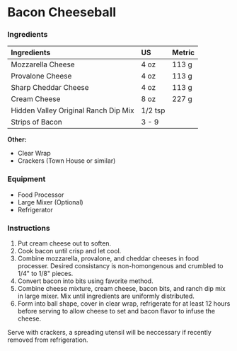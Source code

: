 # Bacon Cheeseball

### Ingredients

|Ingredients | US    |Metric |
|:-----------|:------|:------|
| Mozzarella Cheese | 4 oz | 113 g |
| Provalone Cheese | 4 oz | 113 g |
| Sharp Cheddar Cheese | 4 oz | 113 g |
| Cream Cheese | 8 oz | 227 g |
| Hidden Valley Original Ranch Dip Mix | 1/2 tsp | |
| Strips of Bacon | 3 - 9 | |

**Other:**
* Clear Wrap
* Crackers (Town House or similar)

### Equipment

* Food Processor
* Large Mixer (Optional)
* Refrigerator

### Instructions

1. Put cream cheese out to soften.
2. Cook bacon until crisp and let cool.
3. Combine mozzarella, provalone, and cheddar cheeses in food processer. Desired consistancy is non-homongenous and crumbled to 1/4" to 1/8" pieces.
4. Convert bacon into bits using favorite method.
5. Combine cheese mixture, cream cheese, bacon bits, and ranch dip mix in large mixer. Mix until ingredients are uniformly distributed.
6. Form into ball shape, cover in clear wrap, refrigerate for at least 12 hours before serving to allow cheese to set and bacon flavor to infuse the cheese.

Serve with crackers, a spreading utensil will be neccessary if recently removed from refrigeration.
